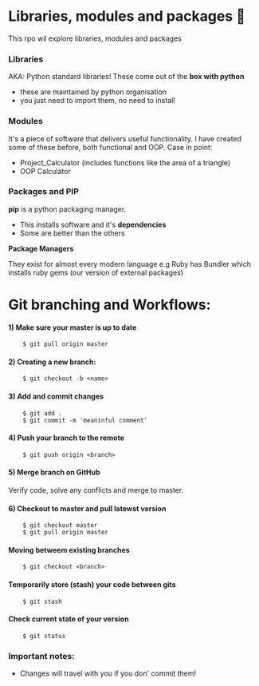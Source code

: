 # Libraries, modules and packages :taco:

This rpo wil explore libraries, modules and packages

### Libraries
AKA: Python standard libraries! These come out of the **box with python**
- these are maintained by python organisation
- you just need to import them, no need to install

### Modules
It's a piece of software that delivers useful functionality.
I have created some of these before, both functional and OOP.
Case in point:
- Project_Calculator (includes functions like the area of a triangle)
- OOP Calculator

### Packages and PIP
**pip** is a python packaging manager.
- This installs software and it's **dependencies**
- Some are better than the others

**Package Managers**

They exist for almost every modern language
e.g Ruby has Bundler which installs ruby gems (our version of external packages)

# Git branching and Workflows:

#### 1) Make sure your master is up to date
````
    $ git pull origin master
````

#### 2) Creating a new branch:

````buildoutcfg
    $ git checkout -b <name>
````
#### 3) Add and commit changes
````
    $ git add .
    $ git commit -m 'meaninful comment'
````

#### 4) Push your branch to the remote
````
    $ git push origin <branch>
````

#### 5) Merge branch on GitHub
Verify code, solve any conflicts and merge to master.

#### 6) Checkout to master and pull latewst version
````
    $ git checkout master
    $ git pull origin master
````

#### Moving betweem existing branches

````buildoutcfg
    $ git checkout <branch>
````

#### Temporarily store (stash) your code between gits
````
    $ git stash
````
#### Check current state of your version
````
    $ git status
````

### Important notes:

- Changes will travel with you if you don' commit them!
